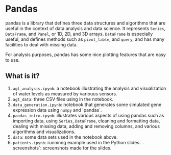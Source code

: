 # Pandas
pandas is a library that defines three data structures and algorithms
that are useful in the context of data analysis and data science.  It
represents `Series`, `DataFrame`, and `Panel`, or 1D, 2D, and 3D arrays.
`DataFrame` is especially useful, and defines methods such as `pivot_table`,
and `query`, and has many facilities to deal with missing data.

For analysis purposes, pandas has some nice plotting features that are
easy to use.

## What is it?
1. `agt_analysis.ipynb`: a notebook illustrating the analysis and
    visualization of water levels as measured by variouus sensors.
1. `agt_data`: three CSV files using in the notebook.
1. `data_generation.ipynb`: notebook that generates some simulated gene
    expression data using `numpy` and 'pandas`.
1. `pandas_intro.ipynb`: illustrates various aspects of using pandas such
    as importing data, using `Series`, `DataFrame`, cleaning and formatting
    data, dealing with missing data, adding and removing columns, and
    various algorithms and visualizations.
1. `data`: some data sets used in the notebook above.
1. `patients.ipynb`: runninng example used in the Python slides.
`. `screenshots`: screenshots made for the slides.
